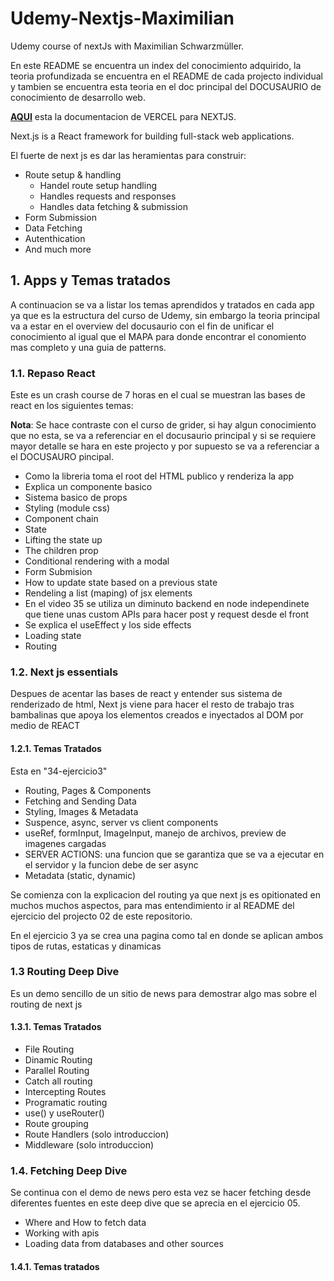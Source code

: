 # Udemy-Nextjs-Maximilian

Udemy course of nextJs with Maximilian Schwarzmüller.

En este README se encuentra un index del conocimiento adquirido, la teoria profundizada se encuentra en el README de cada projecto individual y tambien se encuentra esta teoria en el doc principal del DOCUSAURIO de conocimiento de desarrollo web.

[**AQUI**](https://nextjs.org/docs) esta la documentacion de VERCEL para NEXTJS.

Next.js is a React framework for building full-stack web applications.

El fuerte de next js es dar las heramientas para construir:

- Route setup & handling
  - Handel route setup handling
  - Handles requests and responses
  - Handles data fetching & submission
- Form Submission
- Data Fetching
- Autenthication
- And much more

## 1. Apps y Temas tratados

A continuacion se va a listar los temas aprendidos y tratados en cada app ya que es la estructura del curso de Udemy, sin embargo la teoria principal va a estar en el overview del docusaurio con el fin de unificar el conocimiento al igual que el MAPA para donde encontrar el conomiento mas completo y una guia de patterns.

### 1.1. Repaso React

Este es un crash course de 7 horas en el cual se muestran las bases de react en los siguientes temas:

**Nota**: Se hace contraste con el curso de grider, si hay algun conocimiento que no esta, se va a referenciar en el docusaurio principal y si se requiere mayor detalle se hara en este projecto y por supuesto se va a referenciar a el DOCUSAURO pincipal.

- Como la libreria toma el root del HTML publico y renderiza la app
- Explica un componente basico
- Sistema basico de props
- Styling (module css)
- Component chain
- State
- Lifting the state up
- The children prop
- Conditional rendering with a modal
- Form Submision
- How to update state based on a previous state
- Rendeling a list (maping) of jsx elements
- En el video 35 se utiliza un diminuto backend en node independinete que tiene unas custom APIs para hacer post y request desde el front
- Se explica el useEffect y los side effects
- Loading state
- Routing

### 1.2. Next js essentials

Despues de acentar las bases de react y entender sus sistema de renderizado de html, Next js viene para hacer el resto de trabajo tras bambalinas que apoya los elementos creados e inyectados al DOM por medio de REACT

#### 1.2.1. Temas Tratados

Esta en "34-ejercicio3"

- Routing, Pages & Components
- Fetching and Sending Data
- Styling, Images & Metadata
- Suspence, async, server vs client components
- useRef, formInput, ImageInput, manejo de archivos, preview de imagenes cargadas
- SERVER ACTIONS: una funcion que se garantiza que se va a ejecutar en el servidor y la funcion debe de ser async
- Metadata (static, dynamic)

Se comienza con la explicacion del routing ya que next js es opitionated en muchos muchos aspectos, para mas entendimiento ir al README del ejercicio del projecto 02 de este repositorio.

En el ejercicio 3 ya se crea una pagina como tal en donde se aplican ambos tipos de rutas, estaticas y dinamicas

### 1.3 Routing Deep Dive

Es un demo sencillo de un sitio de news para demostrar algo mas sobre el routing de next js

#### 1.3.1. Temas Tratados

- File Routing
- Dinamic Routing
- Parallel Routing
- Catch all routing
- Intercepting Routes
- Programatic routing
- use() y useRouter()
- Route grouping
- Route Handlers (solo introduccion)
- Middleware (solo introduccion)

### 1.4. Fetching Deep Dive

Se continua con el demo de news pero esta vez se hacer fetching desde diferentes fuentes en este deep dive que se aprecia en el ejercicio 05.

- Where and How to fetch data
- Working with apis
- Loading data from databases and other sources

#### 1.4.1. Temas tratados
